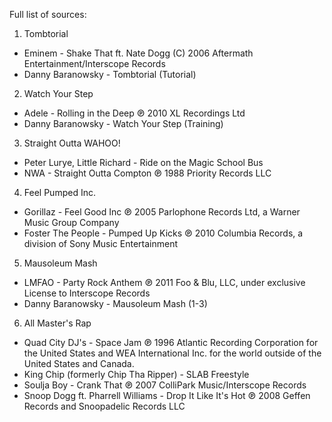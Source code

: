 Full list of sources:
1. Tombtorial
- Eminem - Shake That ft. Nate Dogg (C) 2006 Aftermath Entertainment/Interscope Records
- Danny Baranowsky - Tombtorial (Tutorial)
2. Watch Your Step
- Adele - Rolling in the Deep ℗ 2010 XL Recordings Ltd
- Danny Baranowsky - Watch Your Step (Training)
3. Straight Outta WAHOO!
- Peter Lurye, Little Richard - Ride on the Magic School Bus
- NWA - Straight Outta Compton ℗ 1988 Priority Records LLC
4. Feel Pumped Inc.
- Gorillaz - Feel Good Inc ℗ 2005 Parlophone Records Ltd, a Warner Music Group Company
- Foster The People - Pumped Up Kicks ℗ 2010 Columbia Records, a division of Sony Music Entertainment
5. Mausoleum Mash
- LMFAO - Party Rock Anthem ℗ 2011 Foo & Blu, LLC, under exclusive License to Interscope Records
- Danny Baranowsky - Mausoleum Mash (1-3)
6. All Master's Rap
- Quad City DJ's - Space Jam ℗ 1996 Atlantic Recording Corporation for the United States and WEA International Inc. for the world outside of the United States and Canada.
- King Chip (formerly Chip Tha Ripper) - SLAB Freestyle
- Soulja Boy - Crank That ℗ 2007 ColliPark Music/Interscope Records
- Snoop Dogg ft. Pharrell Williams - Drop It Like It's Hot ℗ 2008 Geffen Records and Snoopadelic Records LLC
